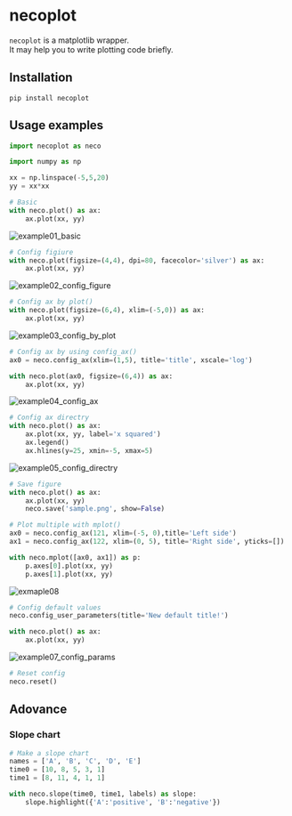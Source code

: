# necoplot
`necoplot` is a matplotlib wrapper.  
It may help you to write plotting code briefly.


## Installation
`pip install necoplot`


## Usage examples

```python
import necoplot as neco

import numpy as np

xx = np.linspace(-5,5,20)
yy = xx*xx

# Basic
with neco.plot() as ax:
    ax.plot(xx, yy)
```
![example01_basic](https://user-images.githubusercontent.com/104950574/167246388-d9b5fe6b-dd30-4609-9ded-e96fa6016959.jpeg)


```python
# Config figiure
with neco.plot(figsize=(4,4), dpi=80, facecolor='silver') as ax:
    ax.plot(xx, yy)
```
![example02_config_figure](https://user-images.githubusercontent.com/104950574/167246391-5f91a775-a8d6-48b6-bfee-7304efe7076f.jpeg)


```python
# Config ax by plot() 
with neco.plot(figsize=(6,4), xlim=(-5,0)) as ax:
    ax.plot(xx, yy) 
```
![example03_config_by_plot](https://user-images.githubusercontent.com/104950574/167246392-efc17842-a9ad-4fe9-9823-a3ce0c32281a.jpeg)


```python
# Config ax by using config_ax()
ax0 = neco.config_ax(xlim=(1,5), title='title', xscale='log')

with neco.plot(ax0, figsize=(6,4)) as ax:
    ax.plot(xx, yy)
```
![example04_config_ax](https://user-images.githubusercontent.com/104950574/167246394-13d89094-f43f-4d66-8adf-f8b59a3fb4ca.jpeg)


```python
# Config ax directry
with neco.plot() as ax:
    ax.plot(xx, yy, label='x squared')
    ax.legend()
    ax.hlines(y=25, xmin=-5, xmax=5)
```
![example05_config_directry](https://user-images.githubusercontent.com/104950574/167246396-d5fefe64-1db5-4252-8ab0-1d119f77a113.jpeg)

```python
# Save figure
with neco.plot() as ax:
    ax.plot(xx, yy)
    neco.save('sample.png', show=False)
```

```python
# Plot multiple with mplot()
ax0 = neco.config_ax(121, xlim=(-5, 0),title='Left side')
ax1 = neco.config_ax(122, xlim=(0, 5), title='Right side', yticks=[])

with neco.mplot([ax0, ax1]) as p:
    p.axes[0].plot(xx, yy)
    p.axes[1].plot(xx, yy)
```
![exmaple08](https://user-images.githubusercontent.com/104950574/167278508-0a7483d3-08f7-495f-9c02-9a689a546dde.jpeg)

```python
# Config default values
neco.config_user_parameters(title='New default title!')

with neco.plot() as ax:
    ax.plot(xx, yy)
```
![example07_config_params](https://user-images.githubusercontent.com/104950574/167246398-33484f92-f70b-4629-b8cd-86854ed1a2c3.jpeg)


```python
# Reset config
neco.reset()

```

## Adovance

### Slope chart

```python
# Make a slope chart
names = ['A', 'B', 'C', 'D', 'E']
time0 = [10, 8, 5, 3, 1]
time1 = [8, 11, 4, 1, 1]

with neco.slope(time0, time1, labels) as slope:
    slope.highlight({'A':'positive', 'B':'negative'})

```
